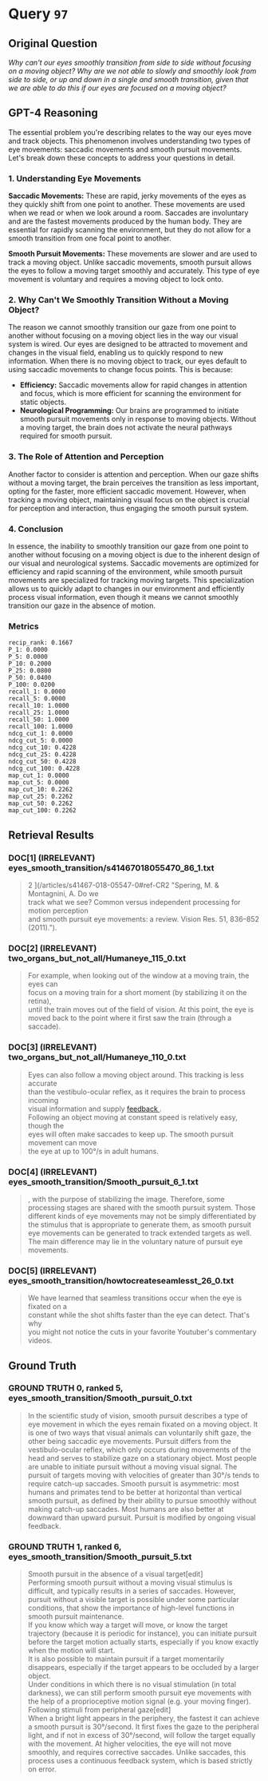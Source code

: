 # Query `97`

## Original Question

*Why can't our eyes smoothly transition from side to side without focusing on a moving object?
Why are we not able to slowly and smoothly look from side to side, or up and down in a single and smooth transition, given that we are able to do this if our eyes are focused on a moving object?*

## GPT-4 Reasoning

The essential problem you're describing relates to the way our eyes move and track objects. This phenomenon involves understanding two types of eye movements: saccadic movements and smooth pursuit movements. Let's break down these concepts to address your questions in detail.

### 1. Understanding Eye Movements

**Saccadic Movements:** These are rapid, jerky movements of the eyes as they quickly shift from one point to another. These movements are used when we read or when we look around a room. Saccades are involuntary and are the fastest movements produced by the human body. They are essential for rapidly scanning the environment, but they do not allow for a smooth transition from one focal point to another.

**Smooth Pursuit Movements:** These movements are slower and are used to track a moving object. Unlike saccadic movements, smooth pursuit allows the eyes to follow a moving target smoothly and accurately. This type of eye movement is voluntary and requires a moving object to lock onto.

### 2. Why Can't We Smoothly Transition Without a Moving Object?

The reason we cannot smoothly transition our gaze from one point to another without focusing on a moving object lies in the way our visual system is wired. Our eyes are designed to be attracted to movement and changes in the visual field, enabling us to quickly respond to new information. When there is no moving object to track, our eyes default to using saccadic movements to change focus points. This is because:

- **Efficiency:** Saccadic movements allow for rapid changes in attention and focus, which is more efficient for scanning the environment for static objects.
- **Neurological Programming:** Our brains are programmed to initiate smooth pursuit movements only in response to moving objects. Without a moving target, the brain does not activate the neural pathways required for smooth pursuit.

### 3. The Role of Attention and Perception

Another factor to consider is attention and perception. When our gaze shifts without a moving target, the brain perceives the transition as less important, opting for the faster, more efficient saccadic movement. However, when tracking a moving object, maintaining visual focus on the object is crucial for perception and interaction, thus engaging the smooth pursuit system.

### 4. Conclusion

In essence, the inability to smoothly transition our gaze from one point to another without focusing on a moving object is due to the inherent design of our visual and neurological systems. Saccadic movements are optimized for efficiency and rapid scanning of the environment, while smooth pursuit movements are specialized for tracking moving targets. This specialization allows us to quickly adapt to changes in our environment and efficiently process visual information, even though it means we cannot smoothly transition our gaze in the absence of motion.

### Metrics

```
recip_rank: 0.1667
P_1: 0.0000
P_5: 0.0000
P_10: 0.2000
P_25: 0.0800
P_50: 0.0400
P_100: 0.0200
recall_1: 0.0000
recall_5: 0.0000
recall_10: 1.0000
recall_25: 1.0000
recall_50: 1.0000
recall_100: 1.0000
ndcg_cut_1: 0.0000
ndcg_cut_5: 0.0000
ndcg_cut_10: 0.4228
ndcg_cut_25: 0.4228
ndcg_cut_50: 0.4228
ndcg_cut_100: 0.4228
map_cut_1: 0.0000
map_cut_5: 0.0000
map_cut_10: 0.2262
map_cut_25: 0.2262
map_cut_50: 0.2262
map_cut_100: 0.2262
```

## Retrieval Results

### DOC[1] (IRRELEVANT) eyes_smooth_transition/s41467018055470_86_1.txt
> 2 ](/articles/s41467-018-05547-0#ref-CR2 "Spering, M. & Montagnini, A. Do we<br>track what we see? Common versus independent processing for motion perception<br>and smooth pursuit eye movements: a review. Vision Res. 51, 836–852<br>\(2011\).").

### DOC[2] (IRRELEVANT) two_organs_but_not_all/Humaneye_115_0.txt
> For example, when looking out of the window at a moving train, the eyes can<br>focus on a moving train for a short moment (by stabilizing it on the retina),<br>until the train moves out of the field of vision. At this point, the eye is<br>moved back to the point where it first saw the train (through a saccade).

### DOC[3] (IRRELEVANT) two_organs_but_not_all/Humaneye_110_0.txt
> Eyes can also follow a moving object around. This tracking is less accurate<br>than the vestibulo-ocular reflex, as it requires the brain to process incoming<br>visual information and supply [ feedback ](/wiki/Feedback "Feedback").<br>Following an object moving at constant speed is relatively easy, though the<br>eyes will often make saccades to keep up. The smooth pursuit movement can move<br>the eye at up to 100°/s in adult humans.

### DOC[4] (IRRELEVANT) eyes_smooth_transition/Smooth_pursuit_6_1.txt
> , with the purpose of stabilizing the image. Therefore, some processing stages are shared with the smooth pursuit system. Those different kinds of eye movements may not be simply differentiated by the stimulus that is appropriate to generate them, as smooth pursuit eye movements can be generated to track extended targets as well. The main difference may lie in the voluntary nature of pursuit eye movements.

### DOC[5] (IRRELEVANT) eyes_smooth_transition/howtocreateseamlesst_26_0.txt
> We have learned that seamless transitions occur when the eye is fixated on a<br>constant while the shot shifts faster than the eye can detect. That's why<br>you might not notice the cuts in your favorite Youtuber's commentary<br>videos.


## Ground Truth

### GROUND TRUTH 0, ranked 5, eyes_smooth_transition/Smooth_pursuit_0.txt
> In the scientific study of vision, smooth pursuit describes a type of eye movement in which the eyes remain fixated on a moving object. It is one of two ways that visual animals can voluntarily shift gaze, the other being saccadic eye movements. Pursuit differs from the vestibulo-ocular reflex, which only occurs during movements of the head and serves to stabilize gaze on a stationary object. Most people are unable to initiate pursuit without a moving visual signal. The pursuit of targets moving with velocities of greater than 30°/s tends to require catch-up saccades. Smooth pursuit is asymmetric: most humans and primates tend to be better at horizontal than vertical smooth pursuit, as defined by their ability to pursue smoothly without making catch-up saccades. Most humans are also better at downward than upward pursuit. Pursuit is modified by ongoing visual feedback.

### GROUND TRUTH 1, ranked 6, eyes_smooth_transition/Smooth_pursuit_5.txt
> Smooth pursuit in the absence of a visual target[edit]<br>Performing smooth pursuit without a moving visual stimulus is difficult, and typically results in a series of saccades. However, pursuit without a visible target is possible under some particular conditions, that show the importance of high-level functions in smooth pursuit maintenance.<br>If you know which way a target will move, or know the target trajectory (because it is periodic for instance), you can initiate pursuit before the target motion actually starts, especially if you know exactly when the motion will start.<br>It is also possible to maintain pursuit if a target momentarily disappears, especially if the target appears to be occluded by a larger object.<br>Under conditions in which there is no visual stimulation (in total darkness), we can still perform smooth pursuit eye movements with the help of a proprioceptive motion signal (e.g. your moving finger).<br>Following stimuli from peripheral gaze[edit]<br>When a bright light appears in the periphery, the fastest it can achieve a smooth pursuit is 30°/second.  It first fixes the gaze to the peripheral light, and if not in excess of 30°/second, will follow the target equally with the movement.  At higher velocities, the eye will not move smoothly, and requires corrective saccades.  Unlike saccades, this process uses a continuous feedback system, which is based strictly on error.
